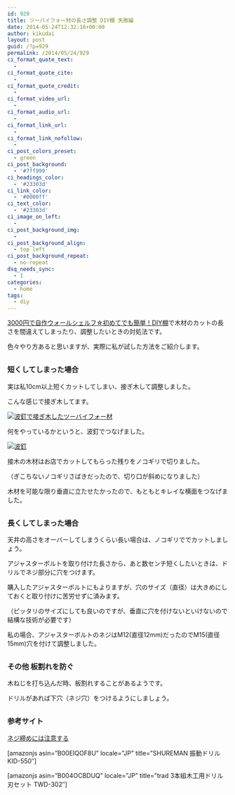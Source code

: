 ```yaml
---
id: 929
title: ツーバイフォー材の長さ調整 DIY棚 失敗編
date: 2014-05-24T12:32:16+00:00
author: kikudai
layout: post
guid: /?p=929
permalink: /2014/05/24/929
ci_format_quote_text:
  - 
ci_format_quote_cite:
  - 
ci_format_quote_credit:
  - 
ci_format_video_url:
  - 
ci_format_audio_url:
  - 
ci_format_link_url:
  - 
ci_format_link_nofollow:
  - 
ci_post_colors_preset:
  - green
ci_post_background:
  - '#7ff999'
ci_headings_color:
  - '#23303d'
ci_link_color:
  - '#0000ff'
ci_text_color:
  - '#23303d'
ci_image_on_left:
  - 
ci_post_background_img:
  - 
ci_post_background_align:
  - top left
ci_post_background_repeat:
  - no-repeat
dsq_needs_sync:
  - 1
categories:
  - home
tags:
  - diy
---
```

[3000円で自作ウォールシェルフ☆初めてでも簡単！DIY棚](/2014/05/20/870)で木材のカットの長さを間違えてしまったり、調整したいときの対処法です。
  
<!--more-->

色々やり方あると思いますが、実際に私が試した方法をご紹介します。

<h3 style="margin-top: 30px;">
  短くしてしまった場合
</h3>

実は私10cm以上短くカットしてしまい、接ぎ木して調整しました。
  
こんな感じで接ぎ木してます。

[<img src="/wp-content/uploads/2014/05/IMG_20140522_091630-300x280.jpg" alt="波釘で接ぎ木したツーバイフォー材" class="aligncenter size-medium wp-image-932" srcset="/wp-content/uploads/2014/05/IMG_20140522_091630-300x280.jpg 300w, /wp-content/uploads/2014/05/IMG_20140522_091630-1024x957.jpg 1024w, /wp-content/uploads/2014/05/IMG_20140522_091630.jpg 1483w" sizes="(max-width: 300px) 100vw, 300px" />](/wp-content/uploads/2014/05/IMG_20140522_091630.jpg)

何をやっているかというと、波釘でつなげました。
  
[<img src="/wp-content/uploads/2014/05/IMG_20140522_092213-241x300.jpg" alt="波釘" class="aligncenter size-medium wp-image-934" srcset="/wp-content/uploads/2014/05/IMG_20140522_092213-241x300.jpg 241w, /wp-content/uploads/2014/05/IMG_20140522_092213-822x1024.jpg 822w, /wp-content/uploads/2014/05/IMG_20140522_092213.jpg 1234w" sizes="(max-width: 241px) 100vw, 241px" />](/wp-content/uploads/2014/05/IMG_20140522_092213.jpg)
  
接木の木材はお店でカットしてもらった残りをノコギリで切りました。
  
（ぎこちないノコギリさばきだったので、切り口が斜めになりました）

木材を可能な限り垂直に立たせたかったので、もともとキレイな横面をつなげました。

<h3 style="margin-top: 30px;">
  長くしてしまった場合
</h3>

天井の高さをオーバーしてしまうくらい長い場合は、ノコギリででカットしましょう。
  
アジャスターボルトを取り付けた長さから、あと数センチ短くしたいときは、ドリルでネジ部分に穴をつけます。
  
購入したアジャスターボルトにもよりますが、穴のサイズ（直径）は大きめにしておくと取り付けに苦労せずに済みます。
  
（ピッタリのサイズにしても良いのですが、垂直に穴を付けないといけないので結構な技術が必要です）
  
私の場合、アジャスターボルトのネジはM12(直径12mm)だったのでM15(直径15mm)穴を付けて調整しました。

<h3 style="margin-top: 30px;">
  その他 板割れを防ぐ
</h3>

木ねじを打ち込んだ時、板割れすることがあるようです。
  
ドリルがあれば下穴（ネジ穴）をつけるようにしましょう。

<h3 style="margin-top: 30px;">
  参考サイト
</h3>

<a href="http://diypapa.web.fc2.com/a_load_04.html" target="_blank" rel="nofollow">ネジ締めには注意する</a>

[amazonjs asin=&#8221;B00EIQOF8U&#8221; locale=&#8221;JP&#8221; title=&#8221;SHUREMAN 振動ドリル KID-550&#8243;]
  
[amazonjs asin=&#8221;B004OCBDUQ&#8221; locale=&#8221;JP&#8221; title=&#8221;trad 3本組木工用ドリル刃セット TWD-302&#8243;]
